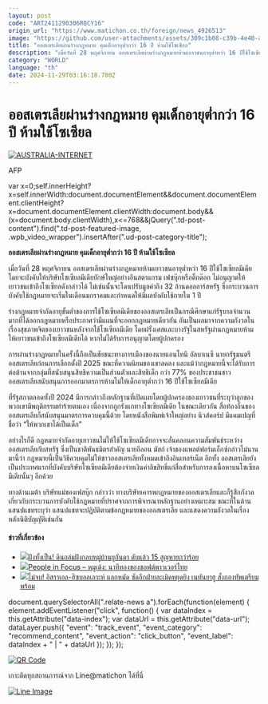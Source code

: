 ```yaml
---
layout: post
code: "ART2411290306RQCY16"
origin_url: "https://www.matichon.co.th/foreign/news_4926513"
image: "https://github.com/user-attachments/assets/309c1b08-c39b-4e40-abbc-788e88c3f13f"
title: "ออสเตรเลียผ่านร่างกฎหมาย คุมเด็กอายุต่ำกว่า 16 ปี ห้ามใช้โซเซียล"
description: "เมื่อวันที่ 28 พฤศจิกายน ออสเตรเลียผ่านร่างกฎหมายห้ามเยาวชนอายุต่ำหว่า 16 ปีใช้โซเซียลมีเดีย โดยจะบังคับให้บริษัทโซเซียลมีเดียยักษ์ใหญ่อย่างอินสตาแกรม เฟซบุ๊กหรือติ๊กต๊อก ไม่อนุญาตให้เยาวชนเข้าถึงโซเซียลดังกล่าวได้ ไม่เช่นนั้นจะโดนปรับมูลค่าถึง 32 ล้านดอลลาร์สหรัฐ ซึ่งกระบวนการบังคับใช้กฎหมายจะเริ่มในเดือนมกราคมและกำหนดให้มีผลบังคับใช้ภายใน 1 ปี"
category: "WORLD"
language: "th"
date: 2024-11-29T03:16:18.780Z
---
```


# ออสเตรเลียผ่านร่างกฎหมาย คุมเด็กอายุต่ำกว่า 16 ปี ห้ามใช้โซเซียล

[![](https://www.matichon.co.th/wp-content/uploads/2024/11/728-AFP__20241128__36NG4QU__v2__HighRes__TopshotAustraliaInternet.jpg "AUSTRALIA-INTERNET")](https://www.matichon.co.th/wp-content/uploads/2024/11/728-AFP__20241128__36NG4QU__v2__HighRes__TopshotAustraliaInternet.jpg)

AFP

var x=0;self.innerHeight?x=self.innerWidth:document.documentElement&&document.documentElement.clientHeight?x=document.documentElement.clientWidth:document.body&&(x=document.body.clientWidth),x<=768&&jQuery(".td-post-content").find(".td-post-featured-image, .wpb\_video\_wrapper").insertAfter(".ud-post-category-title");

**ออสเตรเลียผ่านร่างกฎหมาย คุมเด็กอายุต่ำกว่า 16 ปี ห้ามใช้โซเซียล**

เมื่อวันที่ 28 พฤศจิกายน ออสเตรเลียผ่านร่างกฎหมายห้ามเยาวชนอายุต่ำหว่า 16 ปีใช้โซเซียลมีเดีย โดยจะบังคับให้บริษัทโซเซียลมีเดียยักษ์ใหญ่อย่างอินสตาแกรม เฟซบุ๊กหรือติ๊กต๊อก ไม่อนุญาตให้เยาวชนเข้าถึงโซเซียลดังกล่าวได้ ไม่เช่นนั้นจะโดนปรับมูลค่าถึง 32 ล้านดอลลาร์สหรัฐ ซึ่งกระบวนการบังคับใช้กฎหมายจะเริ่มในเดือนมกราคมและกำหนดให้มีผลบังคับใช้ภายใน 1 ปี

ร่างกฎหมายจำกัดอายุขั้นต่ำของการใช้โซเซียลมีเดียของออสเตรเลียเป็นกรณีศึกษาแก่รัฐบาลจำนวนมากที่ได้ออกกฎหมายหรือประกาศว่ามีแผนที่จะออกกฎหมายเดียวกัน อันเป็นผลมาจากความกังวลในเรื่องสุขภาพจิตของเยาวชนหลังจากใช้โซเซียลมีเดีย โดยฝรั่งเศสและบางรัฐในสหรัฐผ่านกฎหมายห้ามให้เยาวชนเข้าถึงโซเซียลมีเดียได้ หากไม่ได้รับการอนุญาตโดยผู้ปกครอง

การผ่านร่างกฎหมายในครั้งนี้ถือเป็นชัยชนะทางการเมืองของนายแอนโทนี อัลบาเนซี นายกรัฐมนตรีออสเตรเลียก่อนการเลือกตั้งปี 2025 ขณะที่ความนิยมของเขาลดลง และแม้ว่ากฎหมายนี้จะได้รับการต่อต้านจากกลุ่มที่สนับสนุนสิทธิความเป็นส่วนตัวและสิทธิเด็ก กว่า 77% ของประชาชนชาวออสเตรเลียสนับสนุนการออกมาตรการห้ามไม่ให้เด็กอายุต่ำกว่า 16 ปีใช้โซเซียลมีเดีย

ที่รัฐสภาตลอดทั้งปี 2024 มีการกล่าวถึงหลักฐานที่เปิดเผยโดยผู้ปกครองของเยาวชนที่ระบุว่าลูกของพวกเขามีพฤติกรรมทำร้ายตนเอง เนื่องจากถูกรังแกทางโซเซียลมีเดีย ในขณะเดียวกัน สื่อท้องถิ่นของออสเตรเลียก็สนับสนุนมาตรการควบคุมนี้ด้วย โดยหนังสือพิมพ์เจ้าใหญ่อย่าง นิวส์คอร์ป มีแคมเปญที่ชื่อว่า “ให้พวกเขาได้เป็นเด็ก”

อย่างไรก็ดี กฎหมายจำกัดอายุเยาวชนไม่ให้ใช้โซเซียลมีเดียอาจจะลั่นคลอนความสัมพันธ์ระหว่างออสเตรเลียกับสหรัฐ ซึ่งเป็นชาติพันธมิตรสำคัญ นายอีลอน มัสก์ เจ้าของแพลต์ฟอร์มเอ็กซ์กล่าวไม่นานมานี้ว่า กฎหมายนี้เป็นวิธีควบคุมไม่ให้ชาวออสเตรเลียทั้งหมดเข้าถึงอินเทอร์เน็ต อีกทั้ง ออสเตรเลียยังเป็นประเทศแรกที่บังคับบริษัทโซเซียลมีเดียต้องจ่ายเงินค่าลิขสิทธิ์แก่สื่อสำหรับการลงเนื้อหาบนโซเซียลมีเดียนั้นๆ อีกด้วย

ทางด้านเมต้า บริษัทแม่ของเฟสบุ๊ก กล่าวว่า ทางบริษัทเคารพกฎหมายของออสเตรเลียและก็รู้สึกกังวลเกี่ยวกับกระบวนการบังคับใช้กฎหมายที่ปราศจากการพิจารณาหลักฐานอย่างเหมาะสม ขณะที่ในด้านแสนปแชทระบุว่า แสนปแชทจะปฏิบัติตามข้อกฎหมายของออสเตรเลีย และแสดงความกังวลในเรื่องหลักนิติบัญญัติเช่นกัน

#### ข่าวที่เกี่ยวข้อง

*   [![](https://www.matichon.co.th/wp-content/uploads/2024/11/AFP__20241128__36NJ6JA__v1__HighRes__UgandaWeatherLandslide.jpg)ฝังทั้งเป็น! ดินถล่มฝังกลบหมู่บ้านยูกันดา ดับแล้ว 15 สูญหายกว่าร้อย](https://www.matichon.co.th/foreign/news_4926462)
*   [![](https://www.matichon.co.th/wp-content/uploads/2024/11/728-พีเพิล.jpg)People in Focus – หมูเด้ง: นาทีทองของซอฟต์พาวเวอร์ไทย](https://www.matichon.co.th/foreign/news_4925572)
*   [![](https://www.matichon.co.th/wp-content/uploads/2024/11/2024-11-28T162246Z_2061240842_RC2BEBA40LBK_RTRMADP_3_ISRAEL-PALESTINIANS-CEASEFIRE.jpg)ไม่จบ! อิสราเอล-ฮิซบอลเลาะห์ แลกหมัด ซัดอีกฝ่ายละเมิดหยุดยิง เนทันยาฮู สั่งกองทัพเตรียมพร้อม](https://www.matichon.co.th/foreign/news_4926414)

document.querySelectorAll(".relate-news a").forEach(function(element) { element.addEventListener("click", function() { var dataIndex = this.getAttribute("data-index"); var dataUrl = this.getAttribute("data-url"); dataLayer.push({ "event": "track\_event", "event\_category": "recommend\_content", "event\_action": "click\_button", "event\_label": dataIndex + " | " + dataUrl }); }); });

[![QR Code](https://www.matichon.co.th/wp-content/uploads/2023/07/wob1371z.jpg)](https://lin.ee/ht0nDxX)

เกาะติดทุกสถานการณ์จาก Line@matichon ได้ที่นี่

[![Line Image](https://www.matichon.co.th/wp-content/uploads/2023/07/th.png)](https://lin.ee/ht0nDxX)